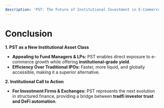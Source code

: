 ```yaml
---
description: 'PST: The Future of Institutional Investment in E-Commerce and DeFi'
---
```


# Conclusion

**1. PST as a New Institutional Asset Class**

* **Appealing to Fund Managers & LPs:** PST enables direct exposure to e-commerce growth while offering **institutional-grade yield**.
* **Efficiency Over Traditional IPOs:** Faster, more liquid, and globally accessible, making it a superior alternative.

**2. Institutional Call to Action**

* **For Investment Firms & Exchanges:** PST represents the next evolution in structured finance, providing a bridge between **tradfi investor trust and DeFi automation**.
